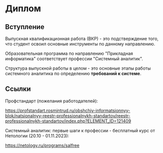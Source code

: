 # Диплом

## Вступление
Выпускная квалификационная работа (ВКР) - это подстверждение того, что студент освоил основные инструменты по данному направлению. 

Образовательная программа по направлению "Прикладная информатика" соответствует профессии "Системный аналитик".

Структура выпускной работы в целом - это основные этапы работы системного аналитика по определению **требований к системе**.

## Ссылки
Профстандарт (пожелания работодателей):

https://profstandart.rosmintrud.ru/obshchiy-informatsionnyy-blok/natsionalnyy-reestr-professionalnykh-standartov/reestr-professionalnykh-standartov/index.php?ELEMENT_ID=121409

Системный аналитик: первые шаги к профессии - бесплатный курс от Нетологии (20.10 - 01.11.2023):

https://netology.ru/programs/salfree



